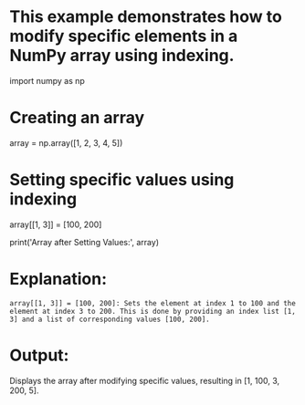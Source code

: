 # This example demonstrates how to modify specific elements in a NumPy array using indexing.

import numpy as np

# Creating an array
array = np.array([1, 2, 3, 4, 5])

# Setting specific values using indexing
array[[1, 3]] = [100, 200]

print('Array after Setting Values:', array)

# Explanation:
    array[[1, 3]] = [100, 200]: Sets the element at index 1 to 100 and the element at index 3 to 200. This is done by providing an index list [1, 3] and a list of corresponding values [100, 200].

# Output:
Displays the array after modifying specific values, resulting in [1, 100, 3, 200, 5].